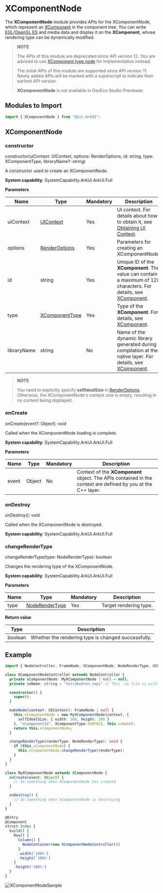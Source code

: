 # XComponentNode
<!--deprecated_code_no_check-->

The **XComponentNode** module provides APIs for the XComponentNode, which represent an [XComponent](arkui-ts/ts-basic-components-xcomponent.md) in the component tree. You can write [EGL](../native-lib/egl.md)/[OpenGL ES](../native-lib/opengles.md) and media data and display it on the **XComponent**, whose rendering type can be dynamically modified.

> **NOTE**
>
> The APIs of this module are deprecated since API version 12. You are advised to use [XComponent type node](./js-apis-arkui-frameNode.md#xcomponent12) for implementation instead.
>
> The initial APIs of this module are supported since API version 11. Newly added APIs will be marked with a superscript to indicate their earliest API version.
>
> **XComponentNode** is not available in DevEco Studio Previewer.

## Modules to Import

```ts
import { XComponentNode } from "@kit.ArkUI";
```

## XComponentNode

### constructor

constructor(uiContext: UIContext, options: RenderOptions, id: string, type: XComponentType, libraryName?: string)

A constructor used to create an XComponentNode.

**System capability**: SystemCapability.ArkUI.ArkUI.Full

**Parameters**

| Name     | Type                                                        | Mandatory| Description                                                        |
| ----------- | ------------------------------------------------------------ | ---- | ------------------------------------------------------------ |
| uiContext   | [UIContext](arkts-apis-uicontext-uicontext.md)                      | Yes  | UI context. For details about how to obtain it, see [Obtaining UI Context](./js-apis-arkui-node.md#obtaining-ui-context).|
| options     | [RenderOptions](./js-apis-arkui-builderNode.md#renderoptions) | Yes  | Parameters for creating an XComponentNode.                              |
| id          | string                                                       | Yes  | Unique ID of the **XComponent**. The value can contain a maximum of 128 characters. For details, see [XComponent](arkui-ts/ts-basic-components-xcomponent.md).|
| type        | [XComponentType](arkui-ts/ts-appendix-enums.md#xcomponenttype10) | Yes  | Type of the **XComponent**. For details, see [XComponent](arkui-ts/ts-basic-components-xcomponent.md).|
| libraryName | string                                                       | No  | Name of the dynamic library generated during compilation at the native layer. For details, see [XComponent](arkui-ts/ts-basic-components-xcomponent.md).|

> **NOTE**
>
> You need to explicitly specify **selfIdealSize** in [RenderOptions](./js-apis-arkui-builderNode.md#renderoptions). Otherwise, the XComponentNode's content size is empty, resulting in no content being displayed.

### onCreate

onCreate(event?: Object): void

Called when the XComponentNode loading is complete.

**System capability**: SystemCapability.ArkUI.ArkUI.Full

**Parameters**

| Name| Type  | Mandatory| Description                                                        |
| ------ | ------ | ---- | ------------------------------------------------------------ |
| event  | Object | No  | Context of the **XComponent** object. The APIs contained in the context are defined by you at the C++ layer.|

### onDestroy

onDestroy(): void

Called when the XComponentNode is destroyed.

**System capability**: SystemCapability.ArkUI.ArkUI.Full

### changeRenderType

changeRenderType(type: NodeRenderType): boolean

Changes the rendering type of the XComponentNode.

**System capability**: SystemCapability.ArkUI.ArkUI.Full

**Parameters**

| Name| Type                                                    | Mandatory| Description            |
| ------ | ------------------------------------------------------------ | ---- | ------------------ |
| type   | [NodeRenderType](./js-apis-arkui-builderNode.md#noderendertype) | Yes| Target rendering type.|

**Return value**

| Type| Description                  |
| ---- | ---------------------- |
| boolean | Whether the rendering type is changed successfully.|

## Example

```ts
import { NodeController, FrameNode, XComponentNode, NodeRenderType, UIContext} from '@kit.ArkUI'

class XComponentNodeController extends NodeController {
  private xComponentNode: MyXComponentNode | null = null;
  private soName: string = "tetrahedron_napi" // This .so file is written and generated by you using the Node-API.

  constructor() {
    super();
  }

  makeNode(context: UIContext): FrameNode | null {
    this.xComponentNode = new MyXComponentNode(context, {
      selfIdealSize: { width: 200, height: 200 }
    }, "xComponentId", XComponentType.SURFACE, this.soName);
    return this.xComponentNode;
  }

  changeRenderType(renderType: NodeRenderType): void {
    if (this.xComponentNode) {
      this.xComponentNode.changeRenderType(renderType);
    }
  }
}

class MyXComponentNode extends XComponentNode {
  onCreate(event: Object) {
    // do something when XComponentNode has created
  }

  onDestroy() {
    // do something when XComponentNode is destroying
  }
}

@Entry
@Component
struct Index {
  build() {
    Row() {
      Column() {
        NodeContainer(new XComponentNodeController())
      }
      .width('100%')
      .height('100%')
    }
    .height('100%')
  }
}
```

![XComponentNodeSample](figures/xcomponent_node.jpg)
